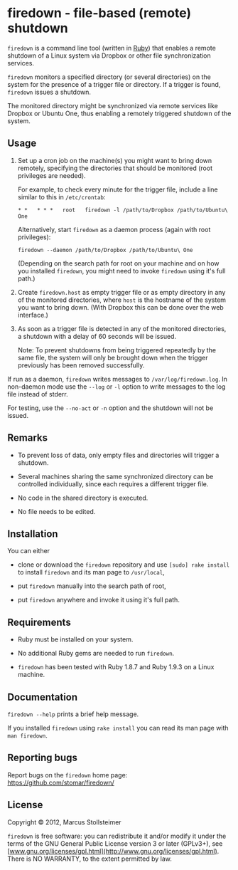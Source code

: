 firedown - file-based (remote) shutdown
=======================================

`firedown` is a command line tool (written in [Ruby][Ruby])
that enables a remote shutdown of a Linux system
via Dropbox or other file synchronization services.

`firedown` monitors a specified directory (or several directories)
on the system for the presence of a trigger file or directory.
If a trigger is found, `firedown` issues a shutdown.

The monitored directory might be synchronized via remote services
like Dropbox or Ubuntu One, thus enabling a remotely triggered
shutdown of the system.

Usage
-----

1. Set up a cron job on the machine(s) you might want to bring down
   remotely, specifying the directories that should be monitored
   (root privileges are needed).

   For example, to check every minute for the trigger file,
   include a line similar to this in `/etc/crontab`:

       * *   * * *   root   firedown -l /path/to/Dropbox /path/to/Ubuntu\ One

   Alternatively, start `firedown` as a daemon process
   (again with root privileges):

       firedown --daemon /path/to/Dropbox /path/to/Ubuntu\ One

   (Depending on the search path for root on your machine and on how you
   installed `firedown`, you might need to invoke `firedown` using it's
   full path.)

2. Create `firedown.host` as empty trigger file or as empty directory
   in any of the monitored directories, where `host` is the hostname
   of the system you want to bring down.
   (With Dropbox this can be done over the web interface.)

3. As soon as a trigger file is detected in any of the monitored
   directories, a shutdown with a delay of 60 seconds will be issued.

   Note: To prevent shutdowns from being triggered repeatedly by the
   same file, the system will only be brought down when the trigger
   previously has been removed successfully.

If run as a daemon, `firedown` writes messages to `/var/log/firedown.log`.
In non-daemon mode use the `--log` or `-l` option to write messages
to the log file instead of stderr.

For testing, use the `--no-act` or `-n` option and the shutdown will
not be issued.

Remarks
-------

- To prevent loss of data,
  only empty files and directories will trigger a shutdown.

- Several machines sharing the same synchronized directory
  can be controlled individually, since each requires
  a different trigger file.

- No code in the shared directory is executed.

- No file needs to be edited.

Installation
------------

You can either

- clone or download the `firedown` repository and
  use `[sudo] rake install` to install `firedown`
  and its man page to `/usr/local`,

- put `firedown` manually into the search path of root,

- put `firedown` anywhere and invoke it using it's full path.

Requirements
------------

- Ruby must be installed on your system.

- No additional Ruby gems are needed to run `firedown`.

- `firedown` has been tested with Ruby 1.8.7 and Ruby 1.9.3
  on a Linux machine.

Documentation
-------------

`firedown --help` prints a brief help message.

If you installed `firedown` using `rake install` you can read
its man page with `man firedown`.

Reporting bugs
--------------

Report bugs on the `firedown` home page: <https://github.com/stomar/firedown/>

License
-------

Copyright &copy; 2012, Marcus Stollsteimer

`firedown` is free software: you can redistribute it and/or modify
it under the terms of the GNU General Public License version 3 or later (GPLv3+),
see [www.gnu.org/licenses/gpl.html](http://www.gnu.org/licenses/gpl.html).
There is NO WARRANTY, to the extent permitted by law.


[Ruby]: http://www.ruby-lang.org/
